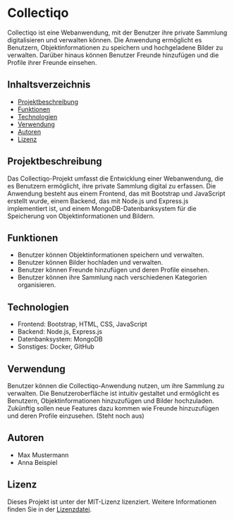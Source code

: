 # Collectiqo

Collectiqo ist eine Webanwendung, mit der Benutzer ihre private Sammlung digitalisieren und verwalten können. Die Anwendung ermöglicht es Benutzern, Objektinformationen zu speichern und hochgeladene Bilder zu verwalten. Darüber hinaus können Benutzer Freunde hinzufügen und die Profile ihrer Freunde einsehen.

## Inhaltsverzeichnis

- [Projektbeschreibung](#projektbeschreibung)
- [Funktionen](#funktionen)
- [Technologien](#technologien)
- [Verwendung](#verwendung)
- [Autoren](#autoren)
- [Lizenz](#lizenz)

## Projektbeschreibung

Das Collectiqo-Projekt umfasst die Entwicklung einer Webanwendung, die es Benutzern ermöglicht, ihre private Sammlung digital zu erfassen. Die Anwendung besteht aus einem Frontend, das mit Bootstrap und JavaScript erstellt wurde, einem Backend, das mit Node.js und Express.js implementiert ist, und einem MongoDB-Datenbanksystem für die Speicherung von Objektinformationen und Bildern.

## Funktionen

- Benutzer können Objektinformationen speichern und verwalten.
- Benutzer können Bilder hochladen und verwalten.
- Benutzer können Freunde hinzufügen und deren Profile einsehen.
- Benutzer können ihre Sammlung nach verschiedenen Kategorien organisieren.

## Technologien

- Frontend: Bootstrap, HTML, CSS, JavaScript
- Backend: Node.js, Express.js
- Datenbanksystem: MongoDB
- Sonstiges: Docker, GitHub

## Verwendung

Benutzer können die Collectiqo-Anwendung nutzen, um ihre Sammlung zu verwalten. Die Benutzeroberfläche ist intuitiv gestaltet und ermöglicht es Benutzern, Objektinformationen hinzuzufügen und Bilder hochzuladen. 
Zukünftig sollen neue Features dazu kommen wie Freunde hinzuzufügen und deren Profile einzusehen. (Steht noch aus)

## Autoren

- Max Mustermann
- Anna Beispiel

## Lizenz

Dieses Projekt ist unter der MIT-Lizenz lizenziert. Weitere Informationen finden Sie in der [Lizenzdatei](LICENSE).
